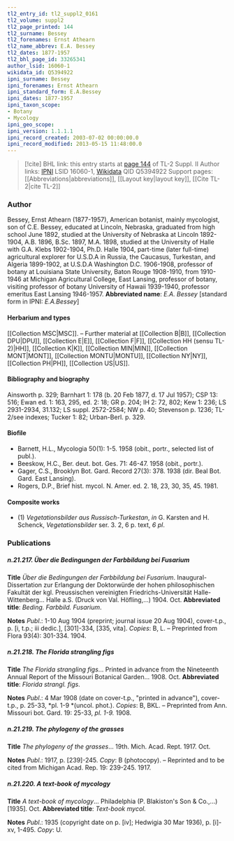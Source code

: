 ```yaml
---
tl2_entry_id: tl2_suppl2_0161
tl2_volume: suppl2
tl2_page_printed: 144
tl2_surname: Bessey
tl2_forenames: Ernst Athearn
tl2_name_abbrev: E.A. Bessey
tl2_dates: 1877-1957
tl2_bhl_page_id: 33265341
author_lsid: 16060-1
wikidata_id: Q5394922
ipni_surname: Bessey
ipni_forenames: Ernst Athearn
ipni_standard_form: E.A.Bessey
ipni_dates: 1877-1957
ipni_taxon_scope: 
- Botany
- Mycology
ipni_geo_scope: 
ipni_version: 1.1.1.1
ipni_record_created: 2003-07-02 00:00:00.0
ipni_record_modified: 2013-05-15 11:48:00.0
---
```


> [!cite] BHL link: this entry starts at [page 144](https://www.biodiversitylibrary.org/page/33265341) of TL-2 Suppl. II
> Author links: [IPNI](https://www.ipni.org/a/16060-1) LSID 16060-1, [Wikidata](https://www.wikidata.org/wiki/Q5394922) QID Q5394922
> Support pages: [[Abbreviations|abbreviations]], [[Layout key|layout key]], [[Cite TL-2|cite TL-2]]

### Author

Bessey, Ernst Athearn (1877-1957), American botanist, mainly mycologist, son of C.E. Bessey, educated at Lincoln, Nebraska, graduated from high school June 1892, studied at the University of Nebraska at Lincoln 1892-1904, A.B. 1896, B.Sc. 1897, M.A. 1898, studied at the University of Halle with G.A. Klebs 1902-1904, Ph.D. Halle 1904, part-time (later full-time) agricultural explorer for U.S.D.A in Russia, the Caucasus, Turkestan, and Algeria 1899-1902, at U.S.D.A Washington D.C. 1906-1908, professor of botany at Louisiana State University, Baton Rouge 1908-1910, from 1910-1946 at Michigan Agricultural College, East Lansing, professor of botany, visiting professor of botany University of Hawaii 1939-1940, professor emeritus East Lansing 1946-1957. 
**Abbreviated name**: *E.A. Bessey* \[standard form in IPNI: *E.A.Bessey*\]

#### Herbarium and types

[[Collection MSC|MSC]]. – Further material at [[Collection B|B]], [[Collection DPU|DPU]], [[Collection E|E]], [[Collection F|F]], [[Collection HH (sensu TL-2)|HH]], [[Collection K|K]], [[Collection MIN|MIN]], [[Collection MONT|MONT]], [[Collection MONTU|MONTU]], [[Collection NY|NY]], [[Collection PH|PH]], [[Collection US|US]].

#### Bibliography and biography

Ainsworth p. 329; Barnhart 1: 178 (b. 20 Feb 1877, d. 17 Jul 1957); CSP 13: 516; Ewan ed. 1: 163, 295, ed. 2: 18; GR p. 204; IH 2: 72, 802; Kew 1: 236; LS 2931-2934, 31.132; LS suppl. 2572-2584; NW p. 40; Stevenson p. 1236; TL-2/see indexes; Tucker 1: 82; Urban-Berl. p. 329.

#### Biofile

- Barnett, H.L., Mycologia 50(1): 1-5. 1958 (obit., portr., selected list of publ.).
- Beeskow, H.C., Ber. deut. bot. Ges. 71: 46-47. 1958 (obit., portr.).
- Gager, C.S., Brooklyn Bot. Gard. Record 27(3): 378. 1938 (dir. Beal Bot. Gard. East Lansing).
- Rogers, D.P., Brief hist. mycol. N. Amer. ed. 2. 18, 23, 30, 35, 45. 1981.

#### Composite works

- (1) *Vegetationsbilder aus Russisch-Turkestan*, *in* G. Karsten and H. Schenck, *Vegetationsbilder* ser. 3. 2, 6 p. text, *6 pl*.

### Publications

##### n.21.217. Über die Bedingungen der Farbbildung bei Fusarium

**Title**
*Über die Bedingungen der Farbbildung bei Fusarium*. Inaugural-Dissertation zur Erlangung der Doktorwürde der hohen philosophischen Fakultät der kgl. Preussischen vereinigten Friedrichs-Universität Halle-Wittenberg... Halle a.S. (Druck von Val. Höfling,...) 1904. Oct.
**Abbreviated title**: *Beding. Farbbild. Fusarium*.

**Notes**
*Publ*.: 1-10 Aug 1904 (preprint; journal issue 20 Aug 1904), cover-t.p., p. \[i, t.p.; iii dedic.\], \[301\]-334, \[335, vita\]. *Copies*: B, L. – Preprinted from Flora 93(4): 301-334. 1904.

##### n.21.218. The Florida strangling figs

**Title**
*The Florida strangling figs*... Printed in advance from the Nineteenth Annual Report of the Missouri Botanical Garden... 1908. Oct.
**Abbreviated title**: *Florida strangl. figs*.

**Notes**
*Publ*.: 4 Mar 1908 (date on cover-t.p., "printed in advance"), cover-t.p., p. 25-33, *pl. 1-9 *(uncol. phot.). *Copies*: B, BKL. – Preprinted from Ann. Missouri bot. Gard. 19: 25-33, *pl. 1-9.* 1908.

##### n.21.219. The phylogeny of the grasses

**Title**
*The phylogeny of the grasses*... 19th. Mich. Acad. Rept. 1917. Oct.

**Notes**
*Publ*.: 1917, p. \[239\]-245. *Copy*: B (photocopy). – Reprinted and to be cited from Michigan Acad. Rep. 19: 239-245. 1917.

##### n.21.220. A text-book of mycology

**Title**
*A text-book of mycology*... Philadelphia (P. Blakiston's Son & Co.,...) \[1935\]. Oct.
**Abbreviated title**: *Text-book mycol.*

**Notes**
*Publ*.: 1935 (copyright date on p. \[iv\]; Hedwigia 30 Mar 1936), p. \[i\]-xv, 1-495. *Copy*: U.

